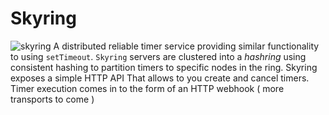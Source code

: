 # Skyring

![skyring](./assets/skyring.png')
A distributed reliable timer service providing similar functionality to using `setTimeout`. 
`Skyring` servers are clustered  into a *hashring* using consistent hashing to partition timers to specific nodes in the ring.  Skyring exposes a simple HTTP API That allows to you create and cancel timers. Timer execution comes in to the form of an HTTP webhook ( more transports to come )
